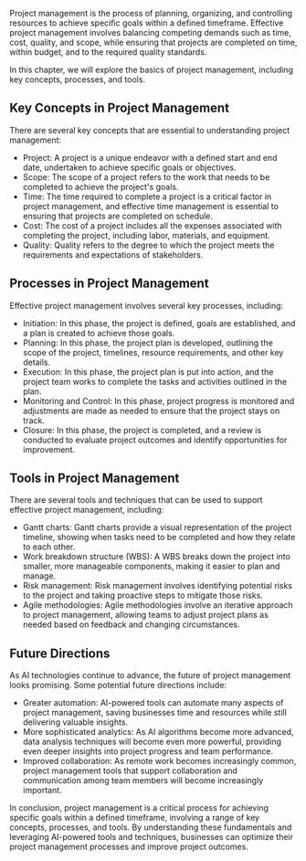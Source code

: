 
Project management is the process of planning, organizing, and controlling resources to achieve specific goals within a defined timeframe. Effective project management involves balancing competing demands such as time, cost, quality, and scope, while ensuring that projects are completed on time, within budget, and to the required quality standards.

In this chapter, we will explore the basics of project management, including key concepts, processes, and tools.

Key Concepts in Project Management
----------------------------------

There are several key concepts that are essential to understanding project management:

* Project: A project is a unique endeavor with a defined start and end date, undertaken to achieve specific goals or objectives.
* Scope: The scope of a project refers to the work that needs to be completed to achieve the project's goals.
* Time: The time required to complete a project is a critical factor in project management, and effective time management is essential to ensuring that projects are completed on schedule.
* Cost: The cost of a project includes all the expenses associated with completing the project, including labor, materials, and equipment.
* Quality: Quality refers to the degree to which the project meets the requirements and expectations of stakeholders.

Processes in Project Management
-------------------------------

Effective project management involves several key processes, including:

* Initiation: In this phase, the project is defined, goals are established, and a plan is created to achieve those goals.
* Planning: In this phase, the project plan is developed, outlining the scope of the project, timelines, resource requirements, and other key details.
* Execution: In this phase, the project plan is put into action, and the project team works to complete the tasks and activities outlined in the plan.
* Monitoring and Control: In this phase, project progress is monitored and adjustments are made as needed to ensure that the project stays on track.
* Closure: In this phase, the project is completed, and a review is conducted to evaluate project outcomes and identify opportunities for improvement.

Tools in Project Management
---------------------------

There are several tools and techniques that can be used to support effective project management, including:

* Gantt charts: Gantt charts provide a visual representation of the project timeline, showing when tasks need to be completed and how they relate to each other.
* Work breakdown structure (WBS): A WBS breaks down the project into smaller, more manageable components, making it easier to plan and manage.
* Risk management: Risk management involves identifying potential risks to the project and taking proactive steps to mitigate those risks.
* Agile methodologies: Agile methodologies involve an iterative approach to project management, allowing teams to adjust project plans as needed based on feedback and changing circumstances.

Future Directions
-----------------

As AI technologies continue to advance, the future of project management looks promising. Some potential future directions include:

* Greater automation: AI-powered tools can automate many aspects of project management, saving businesses time and resources while still delivering valuable insights.
* More sophisticated analytics: As AI algorithms become more advanced, data analysis techniques will become even more powerful, providing even deeper insights into project progress and team performance.
* Improved collaboration: As remote work becomes increasingly common, project management tools that support collaboration and communication among team members will become increasingly important.

In conclusion, project management is a critical process for achieving specific goals within a defined timeframe, involving a range of key concepts, processes, and tools. By understanding these fundamentals and leveraging AI-powered tools and techniques, businesses can optimize their project management processes and improve project outcomes.
